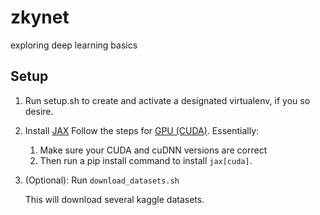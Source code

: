# zkynet
exploring deep learning basics

## Setup

1. Run setup.sh to create and activate a designated virtualenv,
   if you so desire.



2. Install [JAX](https://github.com/google/jax)
   Follow the steps for [GPU (CUDA)](https://github.com/google/jax#pip-installation-gpu-cuda).
   Essentially:
   1. Make sure your CUDA and cuDNN versions are correct
   2. Then run a pip install command to install `jax[cuda]`.


3. (Optional): Run `download_datasets.sh`

    This will download several kaggle datasets.
